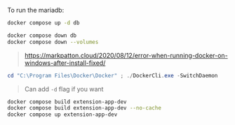 To run the mariadb:

```bash
docker compose up -d db
```

```bash
docker compose down db
docker compose down --volumes
```

> https://markpatton.cloud/2020/08/12/error-when-running-docker-on-windows-after-install-fixed/

```powershell
cd "C:\Program Files\Docker\Docker" ; ./DockerCli.exe -SwitchDaemon
```

> Can add `-d` flag if you want

```bash
docker compose build extension-app-dev
docker compose build extension-app-dev --no-cache
docker compose up extension-app-dev
```
